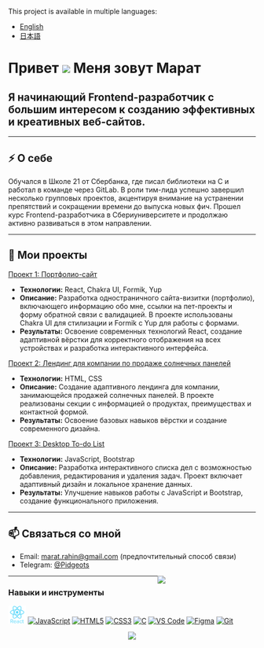 This project is available in multiple languages:
- [English](README_EN.md)
- [日本語](README_JP.md)

# Привет <img src="https://github.com/sciencepal/sciencepal/blob/master/assets/Hi.gif" width="29px"> Меня зовут Марат

## Я начинающий Frontend-разработчик с большим интересом к созданию эффективных и креативных веб-сайтов.

---

## ⚡ О себе

Обучался в Школе 21 от Сбербанка, где писал библиотеки на C и работал в команде через GitLab. В роли тим-лида успешно завершил несколько групповых проектов, акцентируя внимание на устранении препятствий и сокращении времени до выпуска новых фич. Прошел курс Frontend-разработчика в Сбериуниверситете и продолжаю активно развиваться в этом направлении.

---

## 📂 Мои проекты
[Проект 1: Портфолио-сайт](https://pidgeots.github.io/portfolio/)
- **Технологии:** React, Chakra UI, Formik, Yup
- **Описание:** Разработка одностраничного сайта-визитки (портфолио), включающего информацию обо мне, ссылки на пет-проекты и форму обратной связи с валидацией. В проекте использованы Chakra UI для стилизации и Formik с Yup для работы с формами.
- **Результаты:** Освоение современных технологий React, создание адаптивной вёрстки для корректного отображения на всех устройствах и разработка интерактивного интерфейса.

[Проект 2: Лендинг для компании по продаже солнечных панелей](https://pidgeots.github.io/sberuniversity-project/)
- **Технологии:** HTML, CSS
- **Описание:** Создание адаптивного лендинга для компании, занимающейся продажей солнечных панелей. В проекте реализованы секции с информацией о продуктах, преимуществах и контактной формой.
- **Результаты:** Освоение базовых навыков вёрстки и создание современного дизайна.

[Проект 3: Desktop To-do List](https://pidgeots.github.io/to-do-list/)
- **Технологии:** JavaScript, Bootstrap
-  **Описание:** Разработка интерактивного списка дел с возможностью добавления, редактирования и удаления задач. Проект включает адаптивный дизайн и локальное хранение данных.
-  **Результаты:** Улучшение навыков работы с JavaScript и Bootstrap, создание функционального приложения.

---

## 📫 Связаться со мной

- Email: [marat.rahin@gmail.com](mailto:marat.rahin@gmail.com) (предпочтительный способ связи)
- Telegram: [@Pidgeots](https://t.me/Pidgeots)

<img align='right' src='https://user-images.githubusercontent.com/5713670/87202985-820dcb80-c2b6-11ea-9f56-7ec461c497c3.gif' width='200"'>

---

### Навыки и инструменты

<p align="left">
<a href="https://reactjs.org/" target="_blank" rel="noreferrer"><img src="https://raw.githubusercontent.com/devicons/devicon/master/icons/react/react-original-wordmark.svg" width="36" height="36" alt="React" /></a>
<a href="https://developer.mozilla.org/en-US/docs/Web/JavaScript" target="_blank" rel="noreferrer"><img src="https://raw.githubusercontent.com/danielcranney/readme-generator/main/public/icons/skills/javascript-colored.svg" width="36" height="36" alt="JavaScript" /></a>
<a href="https://developer.mozilla.org/en-US/docs/Glossary/HTML5" target="_blank" rel="noreferrer"><img src="https://raw.githubusercontent.com/danielcranney/readme-generator/main/public/icons/skills/html5-colored.svg" width="36" height="36" alt="HTML5" /></a>
<a href="https://www.w3.org/TR/CSS/#css" target="_blank" rel="noreferrer"><img src="https://raw.githubusercontent.com/danielcranney/readme-generator/main/public/icons/skills/css3-colored.svg" width="36" height="36" alt="CSS3" /></a>
<a href="https://docs.microsoft.com/en-us/cpp/?view=msvc-170" target="_blank" rel="noreferrer"><img src="https://raw.githubusercontent.com/danielcranney/readme-generator/main/public/icons/skills/c-colored.svg" width="36" height="36" alt="C" /></a>
<a href="https://code.visualstudio.com/" target="_blank" rel="noreferrer"><img src="https://raw.githubusercontent.com/danielcranney/readme-generator/main/public/icons/skills/visualstudiocode.svg" width="36" height="36" alt="VS Code" /></a>
<a href="https://www.figma.com/" target="_blank" rel="noreferrer"><img src="https://raw.githubusercontent.com/danielcranney/readme-generator/main/public/icons/skills/figma-colored.svg" width="36" height="36" alt="Figma" /></a>
<a href="https://git-scm.com/" target="_blank" rel="noreferrer"><img src="https://raw.githubusercontent.com/danielcranney/readme-generator/main/public/icons/skills/git-colored.svg" width="36" height="36" alt="Git" /></a>
</p>

<p align="center">
  <img src="https://capsule-render.vercel.app/api?type=waving&color=gradient&height=60&section=footer&width=100"/>
</p>
